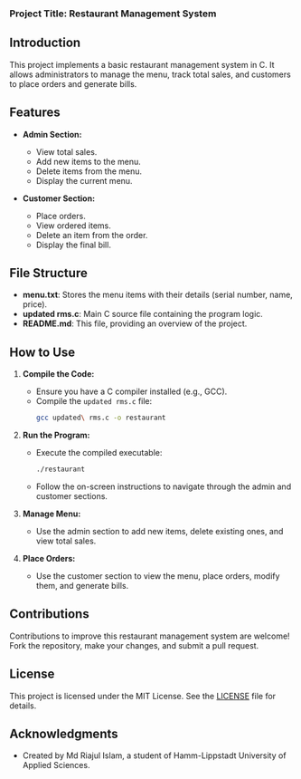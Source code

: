 ### Project Title: Restaurant Management System

## Introduction

This project implements a basic restaurant management system in C. It allows administrators to manage the menu, track total sales, and customers to place orders and generate bills.

## Features

- **Admin Section:**
  - View total sales.
  - Add new items to the menu.
  - Delete items from the menu.
  - Display the current menu.

- **Customer Section:**
  - Place orders.
  - View ordered items.
  - Delete an item from the order.
  - Display the final bill.

## File Structure

- **menu.txt**: Stores the menu items with their details (serial number, name, price).
- **updated rms.c**: Main C source file containing the program logic.
- **README.md**: This file, providing an overview of the project.

## How to Use

1. **Compile the Code:**
   - Ensure you have a C compiler installed (e.g., GCC).
   - Compile the `updated rms.c` file:
     ```bash
     gcc updated\ rms.c -o restaurant
     ```

2. **Run the Program:**
   - Execute the compiled executable:
     ```bash
     ./restaurant
     ```
   - Follow the on-screen instructions to navigate through the admin and customer sections.

3. **Manage Menu:**
   - Use the admin section to add new items, delete existing ones, and view total sales.

4. **Place Orders:**
   - Use the customer section to view the menu, place orders, modify them, and generate bills.

## Contributions

Contributions to improve this restaurant management system are welcome! Fork the repository, make your changes, and submit a pull request.

## License

This project is licensed under the MIT License. See the [LICENSE](LICENSE) file for details.

## Acknowledgments

- Created by Md Riajul Islam, a student of Hamm-Lippstadt University of Applied Sciences.
